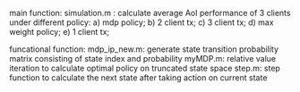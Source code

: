 main function: 
	simulation.m : calculate average AoI performance of 3 clients under different policy: a) mdp policy; b) 2 client tx; c) 3 client tx; d) max weight policy; 
		        e) 1 client tx;

funcational function: 
	mdp_ip_new.m: generate state transition probability matrix consisting of state index and probability
	myMDP.m: relative value iteration to calculate optimal policy on truncated state space
	step.m: step function to calculate the next state after taking action on current state
